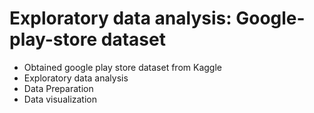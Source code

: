 # Exploratory data analysis: Google-play-store dataset

- Obtained google play store dataset from Kaggle
- Exploratory data analysis
- Data Preparation
- Data visualization
